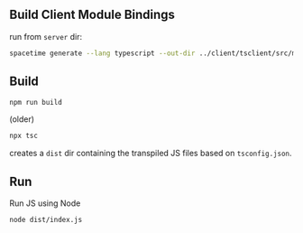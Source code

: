 ## Build Client Module Bindings

run from `server` dir:
```bash
spacetime generate --lang typescript --out-dir ../client/tsclient/src/module_bindings --project-path ./
```


## Build

```bash
npm run build
```

(older)
```bash
npx tsc
```

creates a `dist` dir containing the transpiled JS files based on `tsconfig.json`.


## Run

Run JS using Node

```bash
node dist/index.js
```

